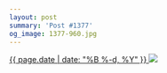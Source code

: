 ```yaml
---
layout: post
summary: 'Post #1377'
og_image: 1377-960.jpg
---
```


<p>
 <time>
  <a href="/1377">
   {{ page.date | date: "%B %-d, %Y" }}
  </a>
 </time>
 <a href="/1377">
  <img data-taken="5/12/2021" sizes="(min-width: 700px) 50vw, calc(100vw - 2rem)" src="{{ site.assets_url }}/1377-480.jpg" srcset="{{ site.assets_url }}/1377-240.jpg 240w, {{ site.assets_url }}/1377-480.jpg 480w, {{ site.assets_url }}/1377-720.jpg 720w, {{ site.assets_url }}/1377-960.jpg 960w"/>
 </a>
</p>
